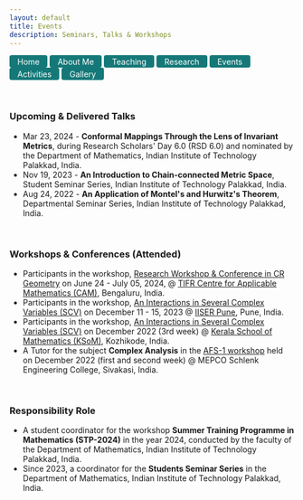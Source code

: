 ```yaml
---
layout: default
title: Events
description: Seminars, Talks & Workshops
---
```



<a href="index" class="btn" style="display: inline-block; padding: 2.5px 14px; background-color: #157878; color: white; text-decoration: none; border-radius: 4px;">Home</a>  <a href="aboutme" class="btn" style="display: inline-block; padding: 2.5px 14px; background-color: #157878; color: white; text-decoration: none; border-radius: 4px;">About Me</a> <a href="teaching" class="btn" style="display: inline-block; padding: 2.5px 14px; background-color: #157878; color: white; text-decoration: none; border-radius: 4px;">Teaching</a>  <a href="research" class="btn" style="display: inline-block; padding: 2.5px 14px; background-color: #157878; color: white; text-decoration: none; border-radius: 4px;">Research</a>  <a href="event" class="btn" style="display: inline-block; padding: 2.5px 14px; background-color: #157878; color: white; text-decoration: none; border-radius: 4px;">Events</a>  <a href="activities" class="btn" style="display: inline-block; padding: 2.5px 14px; background-color: #157878; color: white; text-decoration: none; border-radius: 4px;">Activities</a> <a href="gallery" class="btn" style="display: inline-block; padding: 2.5px 14px; background-color: #157878; color: white; text-decoration: none; border-radius: 4px;">Gallery</a> 


<br/>

### Upcoming & Delivered Talks 
- Mar 23, 2024 - <b>Conformal Mappings Through the Lens of Invariant Metrics</b>, during Research Scholars' Day 6.0 (RSD 6.0) and nominated by the Department of Mathematics, Indian Institute of Technology Palakkad, India.
- Nov 19, 2023 - <b>An Introduction to Chain-connected Metric Space</b>, Student Seminar Series, Indian Institute of Technology Palakkad, India. 
- Aug 24, 2022 - <b>An Application of Montel's and Hurwitz's Theorem</b>, Departmental Seminar Series, Indian Institute of Technology Palakkad, India. 
<br/>

### Workshops & Conferences (Attended) 
- Participants in the workshop, <a href="https://crgeometry2024.tifrbng.res.in/">Research Workshop & Conference in CR Geometry</a> on June 24 - July 05, 2024, @ <a href="https://www.math.tifrbng.res.in/">TIFR Centre for Applicable Mathematics (CAM)</a>, Bengaluru, India.
- Participants in the workshop, <a href="https://sites.google.com/view/iiscv2023/home">An Interactions in Several Complex Variables (SCV)</a> on December  11 - 15, 2023 @ <a href="https://www.iiserpune.ac.in/">IISER Pune</a>, Pune, India.  
- Participants in the workshop, <a href="https://sites.google.com/ksom.res.in/scv/home">An Interactions in Several Complex Variables (SCV)</a> on December 2022 (3rd week) @ <a href="https://ksom.res.in/">Kerala School of Mathematics (KSoM)</a>,  Kozhikode, India. 
- A Tutor for the subject <b>Complex Analysis</b> in the <a href="https://www.atmschools.org/school/2022/AFS-I/afs-mep-siva/speakers-and-syllabus">AFS-1 workshop</a> held on December 2022 (first and second week) @ MEPCO Schlenk Engineering College, Sivakasi, India. 
<br/>

### Responsibility Role
- A student coordinator for the workshop <b>Summer Training Programme in Mathematics (STP-2024)</b> in the year 2024, conducted by the faculty of the Department of Mathematics, Indian Institute of Technology Palakkad, India.
-  Since 2023, a coordinator for the <b>Students Seminar Series</b> in the Department of Mathematics, Indian Institute of Technology Palakkad, India.



<style>
    .page-header {
        height: 150px; /* Example height */
        padding: 10px;
    }
</style>


